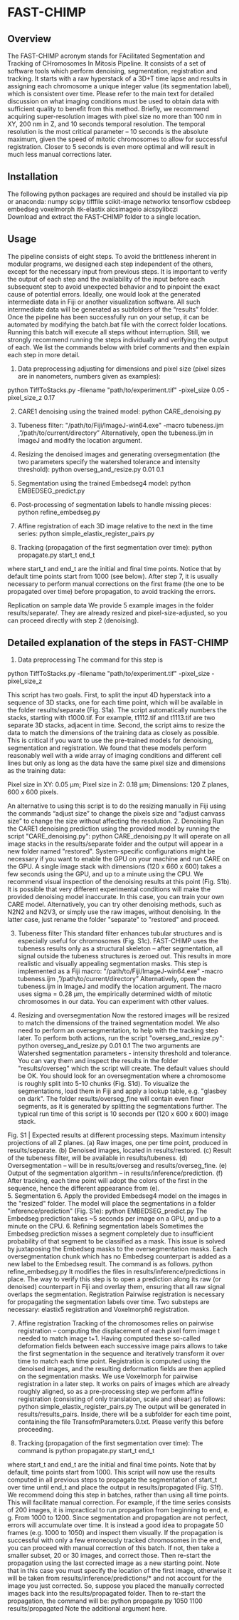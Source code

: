 # FAST-CHIMP
## Overview
The FAST-CHIMP acronym stands for FAcilitated Segmentation and Tracking of CHromosomes In Mitosis Pipeline. It consists of a set of software tools which perform denoising, segmentation, registration and tracking. It starts with a raw hyperstack of a 3D+T time lapse and results in assigning each chromosome a unique integer value (its segmentation label), which is consistent over time. Please refer to the main text for detailed discussion on what imaging conditions must be used to obtain data with sufficient quality to benefit from this method. 
Briefly, we recommend acquiring super-resolution images with pixel size no more than 100 nm in XY, 200 nm in Z, and 10 seconds temporal resolution. The temporal resolution is the most critical parameter – 10 seconds is the absolute maximum, given the speed of mitotic chromosomes to allow for successful registration. Closer to 5 seconds is even more optimal and will result in much less manual corrections later.

## Installation
The following python packages are required and should be installed via pip or anaconda:
numpy scipy tifffile scikit-image networkx tensorflow csbdeep embedseg voxelmorph itk-elastix aicsimageio aicspylibczi  
Download and extract the FAST-CHIMP folder to a single location.

## Usage
The pipeline consists of eight steps. To avoid the brittleness inherent in modular programs, we designed each step independent of the others, except for the necessary input from previous steps. It is important to verify the output of each step and the availability of the input before each subsequent step to avoid unexpected behavior and to pinpoint the exact cause of potential errors. Ideally, one would look at the generated intermediate data in Fiji or another visualization software. All such intermediate data will be generated as subfolders of the “results” folder. 
Once the pipeline has been successfully run on your setup, it can be automated by modifying the batch.bat file with the correct folder locations. Running this batch will execute all steps without interruption. Still, we strongly recommend running the steps individually and verifying the output of each.
We list the commands below with brief comments and then explain each step in more detail.
1.	Data preprocessing adjusting for dimensions and pixel size (pixel sizes are in nanometers, numbers given as examples):

python TiffToStacks.py -filename "path/to/experiment.tif" -pixel_size 0.05 -pixel_size_z 0.17

2.	CARE1 denoising using the trained model:
python CARE_denoising.py

3.	Tubeness filter:
"/path/to/Fiji/ImageJ-win64.exe" -macro tubeness.ijm ,”/path/to/current/directory”
Alternatively, open the tubeness.ijm in ImageJ and modify the location argument.

4.	Resizing the denoised images and generating oversegmentation (the two parameters specify the watershed tolerance and intensity threshold):
python overseg_and_resize.py 0.01 0.1


5.	Segmentation using the trained Embedseg4 model:
python EMBEDSEG_predict.py

6.	Post-processing of segmentation labels to handle missing pieces:
python refine_embedseg.py

7.	Affine registration of each 3D image relative to the next in the time series:
python simple_elastix_register_pairs.py

8.	Tracking (propagation of the first segmentation over time):
python propagate.py start_t end_t

where start_t and end_t are the initial and final time points. Notice that by default time points start from 1000 (see below). 
After step 7, it is usually necessary to perform manual corrections on the first frame (the one to be propagated over time) before propagation, to avoid tracking the errors.

Replication on sample data
We provide 5 example images in the folder results/separate/. They are already resized and pixel-size-adjusted, so you can proceed directly with step 2 (denoising).

## Detailed explanation of the steps in FAST-CHIMP

1.	Data preprocessing 
The command for this step is

python TiffToStacks.py -filename "path/to/experiment.tif" -pixel_size <pixel size in XY>  -pixel_size_z <pixel size in Z>

This script has two goals. First, to split the input 4D hyperstack into a sequence of 3D stacks, one for each time point, which will be available in the folder results/separate (Fig. S1a). The script automatically numbers the stacks, starting with t1000.tif. For example, t1112.tif and t1113.tif are two separate 3D stacks, adjacent in time. Second, the script aims to resize the data to match the dimensions of the training data as closely as possible. This is critical if you want to use the pre-trained models for denoising, segmentation and registration. We found that these models perform reasonably well with a wide array of imaging conditions and different cell lines but only as long as the data have the same pixel size and dimensions as the training data:

Pixel size in XY: 0.05 µm; Pixel size in Z: 0.18 µm; Dimensions: 120 Z planes, 600 x 600 pixels.

An alternative to using this script is to do the resizing manually in Fiji using the commands “adjust size” to change the pixels size and “adjust canvass size” to change the size without affecting the resolution.
2.	Denoising
Run the CARE1 denoising prediction using the provided model by running the script "CARE_denoising.py":
python CARE_denoising.py
It will operate on all image stacks in the results/separate folder and the output will appear in a new folder named "restored". System-specific configurations might be necessary if you want to enable the GPU on your machine and run CARE on the GPU. A single image stack with dimensions (120 x 660 x 600) takes a few seconds using the GPU, and up to a minute using the CPU.
We recommend visual inspection of the denoising results at this point (Fig. S1b). It is possible that very different experimental conditions will make the provided denoising model inaccurate. In this case, you can train your own CARE model. Alternatively, you can try other denoising methods, such as N2N2 and N2V3, or simply use the raw images, without denoising. In the latter case, just rename the folder "separate" to "restored" and proceed.

3.	Tubeness filter
This standard filter enhances tubular structures and is especially useful for chromosomes (Fig. S1c). FAST-CHIMP uses the tubeness results only as a structural skeleton – after segmentation, all signal outside the tubeness structures is zeroed out. This results in more realistic and visually appealing segmentation masks. This step is implemented as a Fiji macro:
"/path/to/Fiji/ImageJ-win64.exe" -macro tubeness.ijm ,”/path/to/current/directory”
Alternatively, open the tubeness.ijm in ImageJ and modify the location argument.
The macro uses sigma = 0.28 µm, the empirically determined width of mitotic chromosomes in our data. You can experiment with other values. 

4.	Resizing and oversegmentation
Now the restored images will be resized to match the dimensions of the trained segmentation model. We also need to perform an oversegmentation, to help with the tracking step later. To perform both actions, run the script "overseg_and_resize.py":
python overseg_and_resize.py 0.01 0.1
The two arguments are Watershed segmentation parameters - intensity threshold and tolerance. You can vary them and inspect the results in the folder "results/overseg" which the script will create. The default values should be OK. You should look for an oversegmentation where a chromosome is roughly split into 5-10 chunks (Fig. S1d). To visualize the segmentations, load them in Fiji and apply a lookup table, e.g. "glasbey on dark". The folder results/overseg_fine will contain even finer segments, as it is generated by splitting the segmentations further.
The typical run time of this script is 10 seconds per (120 x 600 x 600) image stack.

 
Fig. S1 | Expected results at different processing steps. Maximum intensity projections of all Z planes. (a) Raw images, one per time point, produced in results/separate. (b) Denoised images, located in results/restored. (c) Result of the tubeness filter, will be available in results/tubeness. (d) Oversegmentation – will be in results/overseg and results/overseg_fine. (e) Output of the segmentation algorithm – in results/inference/prediction. (f) After tracking, each time point will adopt the colors of the first in the sequence, hence the different appearance from (e).  
5.	Segmentation
6. Apply the provided Embedseg4 model on the images in the "resized" folder. The model will place the segmentations in a folder "inference/prediction" (Fig. S1e):
python EMBEDSEG_predict.py
The Embedseg prediction takes ~5 seconds per image on a GPU, and up to a minute on the CPU.
6.	Refining segmentation labels
Sometimes the Embedseg prediction misses a segment completely due to insufficient probability of that segment to be classified as a mask. This issue is solved by juxtaposing the Embedseg masks to the oversegmentation masks. Each oversegmentation chunk which has no Embedseg counterpart is added as a new label to the Embedseg result. The command is as follows.
python refine_embedseg.py
It modifies the files in results/inference/predictions in place. The way to verify this step is to open a prediction along its raw (or denoised) counterpart in Fiji and overlay them, ensuring that all raw signal overlaps the segmentation. 
Registration
Pairwise registration is necessary for propagating the segmentation labels over time. Two substeps are necessary: elastix5 registration and Voxelmorph6 registration.

7.	Affine registration
Tracking of the chromosomes relies on pairwise registration – computing the displacement of each pixel form image t needed to match image t+1. Having computed these so-called deformation fields between each successive image pairs allows to take the first segmentation in the sequence and iteratively transform it over time to match each time point. 
Registration is computed using the denoised images, and the resulting deformation fields are then applied on the segmentation masks.
We use Voxelmorph for pairwise registration in a later step. It works on pairs of images which are already roughly aligned, so as a pre-processing step we perform affine registration (consisting of only translation, scale and shear) as follows:
python simple_elastix_register_pairs.py
The output will be generated in results/results_pairs. Inside, there will be a subfolder for each time point, containing the file TransofmParameters.0.txt. Please verify this before proceeding.

8.	Tracking (propagation of the first segmentation over time):
The command is
python propagate.py start_t end_t

where start_t and end_t are the initial and final time points. Note that by default, time points start from 1000. 
This script will now use the results computed in all previous steps to propagate the segmentation of start_t over time until end_t and place the output in results/propagated (Fig. S1f).
We recommend doing this step in batches, rather than using all time points. This will facilitate manual correction. For example, if the time series consists of 200 images, it is impractical to run propagation from beginning to end, e. g. From 1000 to 1200. Since segmentation and propagation are not perfect, errors will accumulate over time. It is instead a good idea to propagate 50 frames (e.g. 1000 to 1050) and inspect them visually. If the propagation is successful with only a few erroneously tracked chromosomes in the end, you can proceed with manual correction of this batch. If not, then take a smaller subset, 20 or 30 images, and correct those. Then re-start the propagation using the last corrected image as a new starting point. Note that in this case you must specify the location of the first image, otherwise it will be taken from results/inference/predictions/* and not account for the image you just corrected. So, suppose you placed the manually corrected images back into the results/propagated folder. Then to re-start the propagation, the command will be:
python propagate.py 1050 1100 results/propagated
Note the additional argument here.
